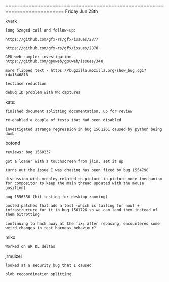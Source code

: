 ==========================================================================  Friday Jun 28th

kvark

    long Szeged call and follow-up:

    https://github.com/gfx-rs/gfx/issues/2877

    https://github.com/gfx-rs/gfx/issues/2878

    GPU web sampler investigation - https://github.com/gpuweb/gpuweb/issues/348

    more flipped text - https://bugzilla.mozilla.org/show_bug.cgi?id=1546818

    testcase reduction

    debug ID problem with WR captures


kats:

    finished document splitting documentation, up for review

    re-enabled a couple of tests that had been disabled

    investigated strange regression in bug 1561261 caused by python being dumb


botond

    reviews: bug 1560237 

    got a loaner with a touchscreen from jlin, set it up 

    turns out the issue I was chasing has been fixed by bug 1554790 

    discussion with mconley related to picture-in-picture mode (mechanism for compositor to keep the main thread updated with the mouse position) 

    bug 1556556 (hit testing for desktop zooming) 

    posted patches that add a test (which is failing for now) + infrastructure for it in bug 1561726 so we can land them instead of them bitrotting 

    continuing to hack away at the fix; after rebasing, encountered some weird changes in test harness behaviour?


miko

    Worked on WR DL deltas


jrmuizel

    looked at a security bug that I caused

    blob recoordination splitting


